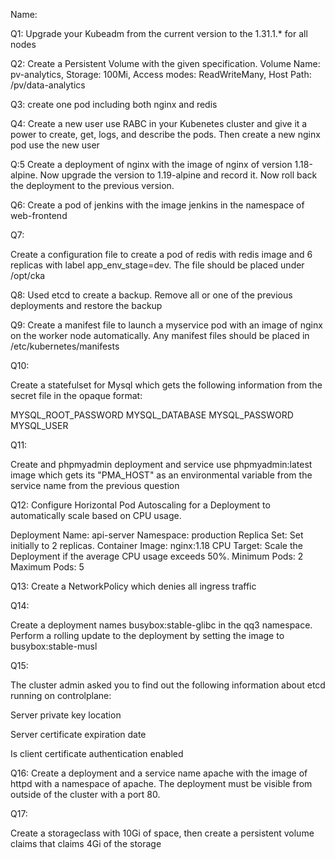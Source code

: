 Name:

Q1:
Upgrade your Kubeadm from the current version to the 1.31.1.* for all nodes <done>

Q2:
Create a Persistent Volume with the given specification.
Volume Name: pv-analytics, Storage: 100Mi, Access modes: ReadWriteMany, Host Path: /pv/data-analytics <done>

Q3:
create one pod including both nginx and redis <done>

Q4:
Create a new user use RABC in your Kubenetes cluster and give it a power to create, get, logs, and describe the pods. Then create a new nginx pod use the new user <hold>

Q:5
Create a deployment of nginx with the image of nginx of version 1.18-alpine. Now upgrade the version to 1.19-alpine and record it. Now roll back the deployment to the previous version.<done>


Q6:
Create a pod of jenkins with the image jenkins in the namespace of web-frontend <done>


Q7:

Create a configuration file to create a pod of redis with redis image and 6 replicas with label app_env_stage=dev. The file should be placed under /opt/cka <done>

Q8:
Used etcd to create a backup. Remove all or one of the previous deployments and restore the backup <hold>



Q9:
Create a manifest file to launch a myservice pod with an image of nginx on the worker node automatically. Any manifest files should be placed in /etc/kubernetes/manifests <hold>



Q10:

Create a statefulset for Mysql which gets the following information from the secret file in the opaque format: <done>

MYSQL_ROOT_PASSWORD
MYSQL_DATABASE
MYSQL_PASSWORD
MYSQL_USER 


Q11:

Create and phpmyadmin deployment and service use phpmyadmin:latest image which gets its "PMA_HOST" as an environmental variable from the service name from the previous question <done>


Q12:
Configure Horizontal Pod Autoscaling for a Deployment to automatically scale based on CPU usage.

Deployment Name: api-server Namespace: production Replica Set: Set initially to 2 replicas. Container Image: nginx:1.18 CPU Target: Scale the Deployment if the average CPU usage exceeds 50%. Minimum Pods: 2 Maximum Pods: 5 <hold>

Q13:
Create a NetworkPolicy which denies all ingress traffic <done>

Q14:

Create a deployment names  busybox:stable-glibc in the qq3 namespace. Perform a rolling update to the deployment by setting the image to busybox:stable-musl <done>

Q15:

The cluster admin asked you to find out the following information about etcd running on controlplane:

Server private key location

Server certificate expiration date

Is client certificate authentication enabled <hold>

Q16:
Create a deployment and a service name apache with the image of httpd with a namespace of apache. The deployment must be visible from outside of the cluster with a port 80. <done>


Q17:

Create a storageclass with 10Gi of space, then create a persistent volume claims that claims 4Gi of the storage <done>


